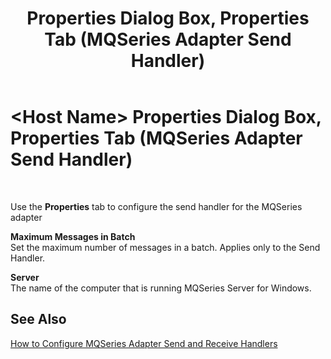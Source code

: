 ﻿---
title: <Host Name> Properties Dialog Box, Properties Tab (MQSeries Adapter Send Handler)
TOCTitle: <Host Name> Properties Dialog Box, Properties Tab (MQSeries Adapter Send Handler)
ms:assetid: 426d2b81-40d5-4029-8ba3-56d9816d25f8
ms:mtpsurl: https://msdn.microsoft.com/library/Aa559803(v=BTS.80)
ms:contentKeyID: 51527622
ms.date: 08/30/2017
mtps_version: v=BTS.80
f1_keywords:
- bts10.adaptors.mqseries.handler.send.props
---

# \<Host Name\> Properties Dialog Box, Properties Tab (MQSeries Adapter Send Handler)

 

Use the **Properties** tab to configure the send handler for the MQSeries adapter

**Maximum Messages in Batch**  
Set the maximum number of messages in a batch. Applies only to the Send Handler.

**Server**  
The name of the computer that is running MQSeries Server for Windows.

## See Also

[How to Configure MQSeries Adapter Send and Receive Handlers](https://msdn.microsoft.com/library/aa561541\(v=bts.80\))

